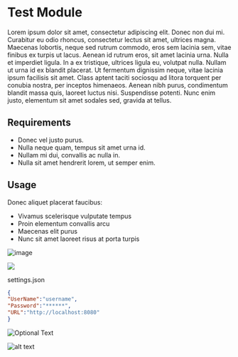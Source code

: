 # Test Module

Lorem ipsum dolor sit amet, consectetur adipiscing elit. 
Donec non dui mi. Curabitur eu odio rhoncus, consectetur lectus sit amet, ultrices magna. 
Maecenas lobortis, neque sed rutrum commodo, eros sem lacinia sem, vitae finibus ex turpis ut lacus.
Aenean id rutrum eros, sit amet lacinia urna. 
Nulla et imperdiet ligula. In a ex tristique, ultrices ligula eu, volutpat nulla. 
Nullam ut urna id ex blandit placerat. 
Ut fermentum dignissim neque, vitae lacinia ipsum facilisis sit amet. 
Class aptent taciti sociosqu ad litora torquent per conubia nostra, per inceptos himenaeos. 
Aenean nibh purus, condimentum blandit massa quis, laoreet luctus nisi. Suspendisse potenti. 
Nunc enim justo, elementum sit amet sodales sed, gravida at tellus.

## Requirements
- Donec vel justo purus. 
- Nulla neque quam, tempus sit amet urna id. 
- Nullam mi dui, convallis ac nulla in. 
- Nulla sit amet hendrerit lorem, ut semper enim.

## Usage

Donec aliquet placerat faucibus: 
- Vivamus scelerisque vulputate tempus
- Proin elementum convallis arcu
- Maecenas elit purus
- Nunc sit amet laoreet risus at porta turpis

![image](img/http_call_rule.png)

![](img/http_call_rule.png)

settings.json

```json
{
"UserName":"username",
"Password":"******",
"URL":"http://localhost:8080"
}
```



![Optional Text](../master/img/http_call_rule.png)

![alt text](https://github.com/glebowadim/test_repo/blob/master/img/http_call_rule.png?raw=true)




